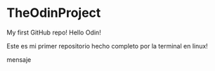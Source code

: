 # TheOdinProject

My first GitHub repo!
Hello Odin!  

Este es mi primer repositorio hecho completo por la terminal en linux!


mensaje
